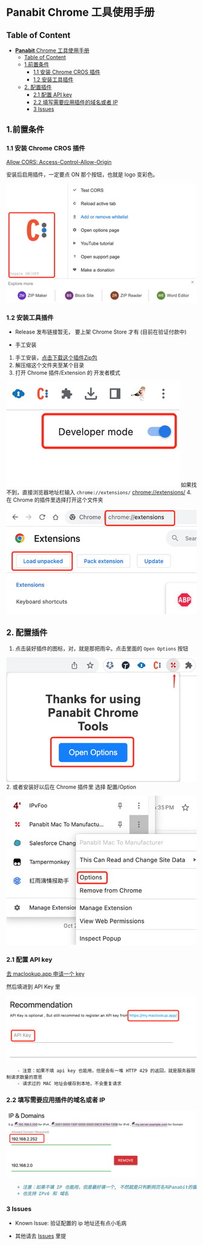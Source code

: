# **Panabit** Chrome 工具使用手册

## Table of Content

- [**Panabit** Chrome 工具使用手册](#panabit-chrome-工具使用手册)
  - [Table of Content](#table-of-content)
  - [1.前置条件](#1前置条件)
    - [1.1 安装 Chrome CROS 插件](#11-安装-chrome-cros-插件)
    - [1.2 安装工具插件](#12-安装工具插件)
  - [2. 配置插件](#2-配置插件)
    - [2.1 配置 API key](#21-配置-api-key)
    - [2.2 填写需要应用插件的域名或者 IP](#22-填写需要应用插件的域名或者-ip)
    - [3 Issues](#3-issues)

## 1.前置条件

### 1.1 安装 Chrome CROS 插件

[Allow CORS: Access-Control-Allow-Origin](https://chrome.google.com/webstore/detail/allow-cors-access-control/lhobafahddgcelffkeicbaginigeejlf)

安装后启用插件，一定要点 ON 那个按钮，也就是 logo 变彩色。

![CROS](images/cros.png)

### 1.2 安装工具插件

- Release 发布链接暂无， 要上架 Chrome Store 才有 (目前在验证付款中)

- 手工安装

1. 手工安装，[点击下载这个插件Zip包](https://github.com/unizhu/panabit-chrome-addon/archive/refs/heads/main.zip)
2. 解压缩这个文件夹至某个目录
3. 打开 Chrome 插件/Extension 的 开发者模式

![img](images/devmode.png)
如果找不到，直接浏览器地址栏输入 `chrome://extensions/` [chrome://extensions/](chrome://extensions/)
4. 在 Chrome 的插件里选择打开这个文件夹

![img](images/add2chrome.png)

## 2. 配置插件

1. 点击装好插件的图标，对，就是那把雨伞。点击里面的 `Open Options` 按钮

![img](images/popup.png)
2. 或者安装好以后在 Chrome 插件里 选择 配置/Option

![Find Option](images/option.png)

### 2.1 配置 API key

[去 maclookup.app 申请一个 key](https://my.maclookup.app/)

然后填进到 API Key 里

![img](images/apikey.png)

```text
    - 注意：如果不填 api key 也能用，但是会有一堆 HTTP 429 的返回，就是服务器限制请求数量的意思
    - 请求过的 MAC 地址会缓存到本地，不会重复请求
```

### 2.2 填写需要应用插件的域名或者 IP

![img](images/ipdomain.png)

```markdown
    + 注意：如果不填 IP 也能用，但是最好填一个, 不然就是只判断网页名叫Panabit的窗口
    + 也支持 IPv6 和 域名
```

### 3 Issues

- Known Issue: 验证配置的 ip 地址还有点小毛病
  
- 其他请去 [Issues](https://github.com/unizhu/panabit-chrome-addon/issues) 里提
